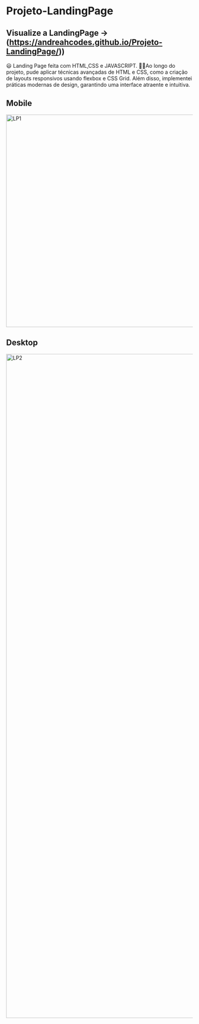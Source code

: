 # Projeto-LandingPage
## Visualize a LandingPage  -> (https://andreahcodes.github.io/Projeto-LandingPage/))
 😃 Landing Page feita com HTML,CSS e JAVASCRIPT.
✌🏻Ao longo do projeto, pude aplicar técnicas avançadas de HTML e CSS, como a criação de layouts responsivos usando flexbox e CSS Grid. 
Além disso, implementei práticas modernas de design, garantindo uma interface atraente e intuitiva.

## Mobile

<img width="572" alt="LP1" src="https://github.com/andreahcodes/Projeto-LandingPage/assets/112190511/a74a41dd-f48f-4954-822b-0f8b31786b40">

## Desktop

<img width="1787" alt="LP2" src="https://github.com/andreahcodes/Projeto-LandingPage/assets/112190511/01a62440-27eb-4cbb-ac7f-29cf6914fb3b">



